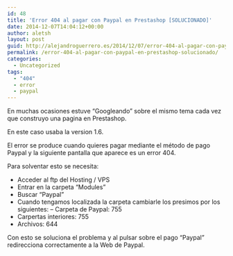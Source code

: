 ```yaml
---
id: 48
title: 'Error 404 al pagar con Paypal en Prestashop [SOLUCIONADO]'
date: 2014-12-07T14:04:12+00:00
author: aletsh
layout: post
guid: http://alejandroguerrero.es/2014/12/07/error-404-al-pagar-con-paypal-en-prestashop-solucionado/
permalink: /error-404-al-pagar-con-paypal-en-prestashop-solucionado/
categories:
  - Uncategorized
tags:
  - "404"
  - error
  - paypal
---
```

En muchas ocasiones estuve “Googleando” sobre el mismo tema cada vez que construyo una pagina en Prestashop.

En este caso usaba la version 1.6.

El error se produce cuando quieres pagar mediante el método de pago Paypal y la siguiente pantalla que aparece es un error 404.

Para solventar esto se necesita:

  * Acceder al ftp del Hosting / VPS
  * Entrar en la carpeta “Modules”
  * Buscar “Paypal”
  * Cuando tengamos localizada la carpeta cambiarle los presimos por los siguientes: &#8211; Carpeta de Paypal: 755
  * Carpertas interiores: 755
  * Archivos: 644

Con esto se soluciona el problema y al pulsar sobre el pago “Paypal” redirecciona correctamente a la Web de Paypal.